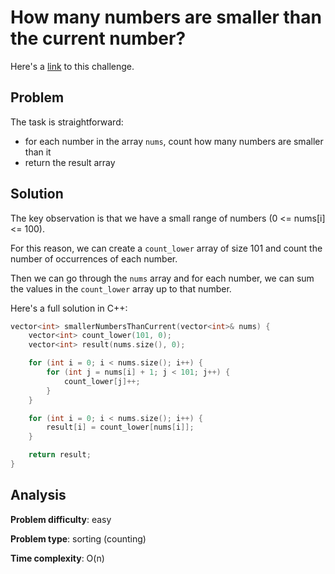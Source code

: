 # How many numbers are smaller than the current number?

Here's a [link](https://leetcode.com/problems/how-many-numbers-are-smaller-than-the-current-number/description/) to this challenge.

## Problem

The task is straightforward:
- for each number in the array `nums`, count how many numbers are smaller than it
- return the result array

## Solution

The key observation is that we have a small range of numbers (0 <= nums[i] <= 100).

For this reason, we can create a `count_lower` array of size 101 and count the number of occurrences of each number.

Then we can go through the `nums` array and for each number, we can sum the values in the `count_lower` array up to that number.

Here's a full solution in C++:

```c++
vector<int> smallerNumbersThanCurrent(vector<int>& nums) {
    vector<int> count_lower(101, 0);
    vector<int> result(nums.size(), 0);

    for (int i = 0; i < nums.size(); i++) {
        for (int j = nums[i] + 1; j < 101; j++) {
            count_lower[j]++;
        }
    }

    for (int i = 0; i < nums.size(); i++) {
        result[i] = count_lower[nums[i]];
    }

    return result;
}
```

## Analysis

**Problem difficulty**: easy

**Problem type**: sorting (counting)

**Time complexity**: O(n)
